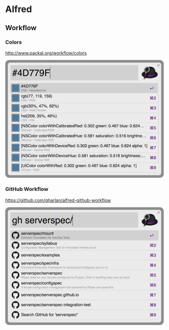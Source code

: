 # Alfred

## Workflow

### Colors

http://www.packal.org/workflow/colors

![alfred-workflow-colors](uploads/alfred-colors.png)

### GitHub Workflow

https://github.com/gharlan/alfred-github-workflow

![alfred-workflow-github](uploads/alfred-github.png)

